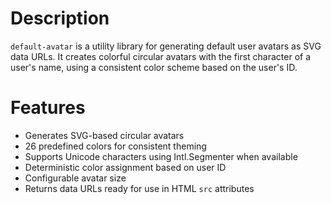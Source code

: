 # Description

`default-avatar` is a utility library for generating default user avatars as SVG data URLs. It creates colorful circular avatars with the first character of a user's name, using a consistent color scheme based on the user's ID.

# Features

- Generates SVG-based circular avatars
- 26 predefined colors for consistent theming
- Supports Unicode characters using Intl.Segmenter when available
- Deterministic color assignment based on user ID
- Configurable avatar size
- Returns data URLs ready for use in HTML `src` attributes
